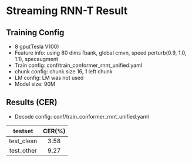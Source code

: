 
# Streaming RNN-T Result

## Training Config
- 8 gpu(Tesla V100)
- Feature info: using 80 dims fbank, global cmvn, speed perturb(0.9, 1.0, 1.1), specaugment
- Train config: conf/train_conformer_rnnt_unified.yaml
- chunk config: chunk size 16, 1 left chunk
- LM config: LM was not used
- Model size: 90M

## Results (CER)
- Decode config: conf/train_conformer_rnnt_unified.yaml

|      testset   | CER(%)  |
|:--------------:|:-------:|
|    test_clean  |  3.58   |
|    test_other  |  9.27   |
